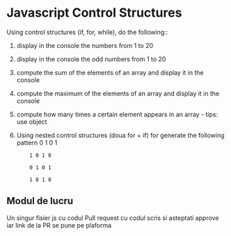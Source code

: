 # Javascript Control Structures

Using control structures (if, for, while), do the following::

1. display in the console the numbers from 1 to 20
2. display in the console the odd numbers from 1 to 20
3. compute the sum of the elements of an array and display it in the console
4. compute the maximum of the elements of an array and display it in the console 
5. compute how many times a certain element appears in an array - tips: use object
6. Using nested control structures (doua for + if) for generate the following pattern
           0 1 0 1

           1 0 1 0

           0 1 0 1

           1 0 1 0

## Modul de lucru
Un singur fisier js cu codul
Pull request cu codul scris si asteptati approve iar link de la PR se pune pe plaforma